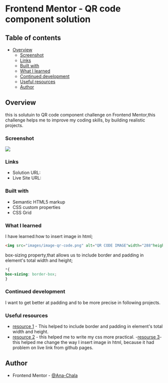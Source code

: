 # Frontend Mentor - QR code component solution



## Table of contents

- [Overview](#overview)
  - [Screenshot](#screenshot)
  - [Links](#links)
  - [Built with](#built-with)
  - [What I learned](#what-i-learned)
  - [Continued development](#continued-development)
  - [Useful resources](#useful-resources)
  - [Author](#author)


## Overview
this is solutuin to QR code component challenge on Frontend Mentor,this challenge helps me to improve my coding skills, by building realistic projects.
### Screenshot

![](./screenshot.jpg)




### Links

- Solution URL: [](https://github.com/Ana-Chala/qr-code/blob/main/style.css)
- Live Site URL:[](https://ana-chala.github.io/qr-code/)


### Built with

- Semantic HTML5 markup
- CSS custom properties
- CSS Grid


### What I learned

I have learned:how to insert image in html;

```html
<img src="images/image-qr-code.png" alt="QR CODE IMAGE"width="288"heigh="288" >
```
 box-sizing property,that allows us to include border and padding in element's total width and height;
```css
*{
box-sizing: border-box;
}
```


### Continued development

I want to get better at padding and  to be more precise in following projects.

### Useful resources

- [ resource 1](https://www.w3schools.com/css/css3_box-sizing.asp) - This helped to include border and padding in element's total width and height.
- [resource 2](https://developer.mozilla.org/en-US/docs/Web/CSS/:root) - this helped me to write my css more practical.
-[resourse 3](https://stackoverflow.com/questions/41468951/images-not-displaying-in-github-pages)-this helped me change the way I insert image in html, because it had problem on live link from github pages.


## Author

- Frontend Mentor - [@Ana-Chala](https://www.frontendmentor.io/profile/Ana-Chala)





